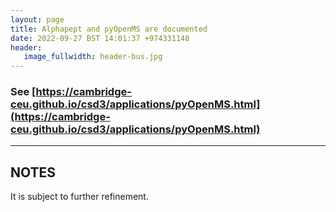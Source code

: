 ```yaml
---
layout: page
title: Alphapept and pyOpenMS are documented
date: 2022-09-27 BST 14:01:37 +974331148
header:
   image_fullwidth: header-bus.jpg
---
```


### See [https://cambridge-ceu.github.io/csd3/applications/pyOpenMS.html](https://cambridge-ceu.github.io/csd3/applications/pyOpenMS.html)

<!--more-->

---

## NOTES

It is subject to further refinement.
